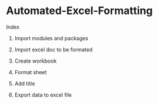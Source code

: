 # Automated-Excel-Formatting

Index

1. Import modules and packages

2. Import excel doc to be formated
 
3. Create workbook
 
4. Format sheet

5. Add title
 
6. Export data to excel file

